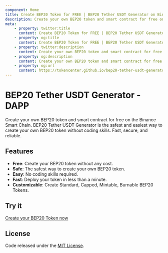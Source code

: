 ```yaml
---
component: Home
title: Create BEP20 Token for FREE | BEP20 Tether USDT Generator on Binance Smart Chain
description: Create your own BEP20 token and smart contract for free on the Binance Smart Chain. BEP20 Tether USDT Generator is the safest and easiest way to create your own BEP20 token without coding skills. Fast, secure, and reliable.
meta:
    - property: twitter:title
      content: Create BEP20 Token for FREE | BEP20 Tether USDT Generator on Binance Smart Chain
    - property: og:title
      content: Create BEP20 Token for FREE | BEP20 Tether USDT Generator on Binance Smart Chain
    - property: twitter:description
      content: Create your own BEP20 token and smart contract for free on the Binance Smart Chain. BEP20 Tether USDT Generator is the safest and easiest way to create your own BEP20 token without coding skills. Fast, secure, and reliable.
    - property: og:description
      content: Create your own BEP20 token and smart contract for free on the Binance Smart Chain. BEP20 Tether USDT Generator is the safest and easiest way to create your own BEP20 token without coding skills. Fast, secure, and reliable.
    - property: og:url
      content: https://tokencenter.github.io/bep20-tether-usdt-generator/
---
```


# BEP20 Tether USDT Generator - DAPP

Create your own BEP20 token and smart contract for free on the Binance Smart Chain. BEP20 Tether USDT Generator is the safest and easiest way to create your own BEP20 token without coding skills. Fast, secure, and reliable.

## Features

- **Free**: Create your BEP20 token without any cost.
- **Safe**: The safest way to create your own BEP20 token.
- **Easy**: No coding skills required.
- **Fast**: Deploy your token in less than a minute.
- **Customizable**: Create Standard, Capped, Mintable, Burnable BEP20 Tokens.

## Try it

[Create your BEP20 Token now](https://tokencenter.github.io/bep20-tether-usdt-generator/)

## License

Code released under the [MIT License](https://github.com/tokencenter/bep20-tether-usdt-generator/blob/master/LICENSE).